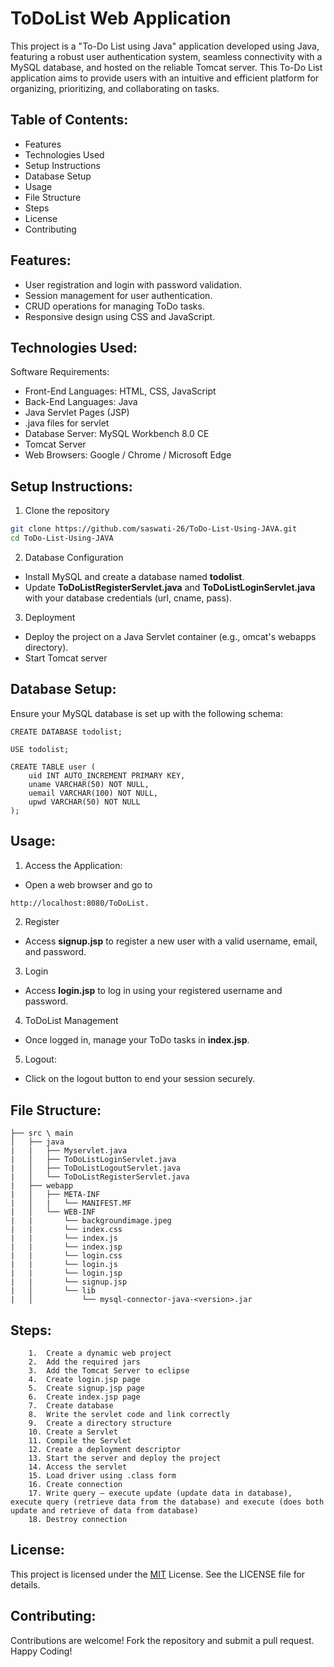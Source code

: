 # ToDoList Web Application

This project is a "To-Do List using Java" application developed using Java, featuring a robust user authentication system, seamless connectivity with a MySQL database, and hosted on the reliable Tomcat server. This To-Do List application aims to provide users with an intuitive and efficient platform for organizing, prioritizing, and collaborating on tasks.


## Table of Contents:
- Features
- Technologies Used
- Setup Instructions
- Database Setup
- Usage
- File Structure
- Steps
- License
- Contributing


## Features:
- User registration and login with password validation.
- Session management for user authentication.
- CRUD operations for managing ToDo tasks.
- Responsive design using CSS and JavaScript.


## Technologies Used: 

Software Requirements:
- Front-End Languages: HTML, CSS, JavaScript
- Back-End Languages: Java
- Java Servlet Pages (JSP)
- .java files for servlet
- Database Server: MySQL Workbench 8.0 CE
- Tomcat Server
- Web Browsers: Google / Chrome / Microsoft Edge 


## Setup Instructions: 
1. Clone the repository
```bash
git clone https://github.com/saswati-26/ToDo-List-Using-JAVA.git
cd ToDo-List-Using-JAVA
```
2. Database Configuration

- Install MySQL and create a database named __todolist__.
- Update __ToDoListRegisterServlet.java__ and __ToDoListLoginServlet.java__ with your database credentials (url, cname, pass).

3. Deployment

- Deploy the project on a Java Servlet container (e.g., omcat's webapps directory).
- Start Tomcat server

## Database Setup:

Ensure your MySQL database is set up with the following schema:
```mysql
CREATE DATABASE todolist;

USE todolist;

CREATE TABLE user (
    uid INT AUTO_INCREMENT PRIMARY KEY,
    uname VARCHAR(50) NOT NULL,
    uemail VARCHAR(100) NOT NULL,
    upwd VARCHAR(50) NOT NULL
);
```
## Usage:
1. Access the Application:
- Open a web browser and go to 
```bash 
http://localhost:8080/ToDoList.
```
2. Register
- Access __signup.jsp__ to register a new user with a valid username, email, and password.

3. Login
- Access __login.jsp__ to log in using your registered username and password.

4. ToDoList Management
- Once logged in, manage your ToDo tasks in __index.jsp__.

5. Logout:
- Click on the logout button to end your session securely.


## File Structure:
```
├── src \ main
│   ├── java
|   |   ├── Myservlet.java
|   │   ├── ToDoListLoginServlet.java
|   │   ├── ToDoListLogoutServlet.java
|   │   └── ToDoListRegisterServlet.java
|   ├── webapp
|   │   ├── META-INF
|   │   |   └── MANIFEST.MF
|   │   └── WEB-INF
|   |       └── backgroundimage.jpeg
|   |       └── index.css
|   |       └── index.js
|   |       └── index.jsp
|   |       └── login.css
|   |       └── login.js
|   |       └── login.jsp
|   |       └── signup.jsp
|   │       └── lib
|   │           └── mysql-connector-java-<version>.jar
```


## Steps:
``` 
    1.	Create a dynamic web project
    2.	Add the required jars
    3.	Add the Tomcat Server to eclipse
    4.	Create login.jsp page
    5.	Create signup.jsp page
    6.	Create index.jsp page
    7.	Create database
    8.	Write the servlet code and link correctly
    9.	Create a directory structure
    10.	Create a Servlet
    11.	Compile the Servlet
    12.	Create a deployment descriptor
    13.	Start the server and deploy the project
    14.	Access the servlet
    15. Load driver using .class form
    16. Create connection
    17. Write query – execute update (update data in database), execute query (retrieve data from the database) and execute (does both update and retrieve of data from database)
    18. Destroy connection

```


## License:
This project is licensed under the [MIT](https://choosealicense.com/licenses/mit/) License. See the LICENSE file for details.


## Contributing:

Contributions are welcome! Fork the repository and submit a pull request. Happy Coding!